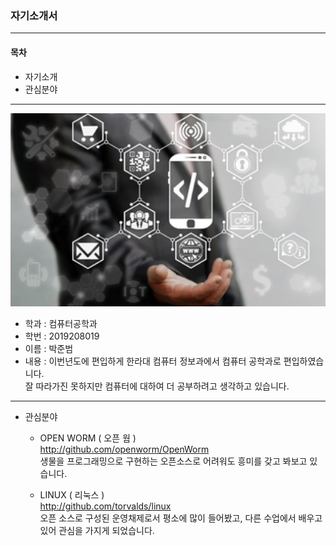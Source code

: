 ### 자기소개서
-------------------------------------------------------------   
#### 목차
* 자기소개   
* 관심분야
-------------------------------------------------------------
![Alt text](/open.png)

* 학과 : 컴퓨터공학과
* 학번 : 2019208019
* 이름 : 박준범
* 내용 : 이번년도에 편입하게 한라대 컴퓨터 정보과에서 컴퓨터 공학과로 편입하였습니다.   
         잘 따라가진 못하지만 컴퓨터에 대하여 더 공부하려고 생각하고 있습니다.
-------------------------------------------------------------
* 관심분야
  * OPEN WORM ( 오픈 웜 )   
  <http://github.com/openworm/OpenWorm>   
  생물을 프로그래밍으로 구현하는 오픈소스로 어려워도 흥미를 갖고 봐보고 있습니다.   
  
  * LINUX ( 리눅스 )   
  <http://github.com/torvalds/linux>   
  오픈 소스로 구성된 운영채제로서 평소에 많이 들어봤고, 다른 수업에서 배우고 있어 관심을 가지게 되었습니다.   
  
  
